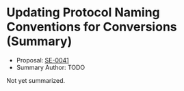 # Updating Protocol Naming Conventions for Conversions (Summary)

* Proposal: [SE-0041](https://github.com/apple/swift-evolution/blob/main/proposals/0041-conversion-protocol-conventions.md)
* Summary Author: TODO

Not yet summarized.

